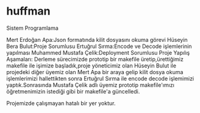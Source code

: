 # huffman
Sistem Programlama

Mert Erdoğan Apa:Json formatında kilit dosyasını okuma görevi
Hüseyin Bera Bulut:Proje Sorumlusu
Ertuğrul Sırma:Encode ve Decode işlemlerinin yapılması
Muhammed Mustafa Çelik:Deployment Sorumlusu
Proje Yapılış Aşamaları:
Derleme sürecimizde prototip bir makefile üretip,ürettiğimiz makefile 
ile işimize başladık,proje yöneticimiz olan Hüseyin Bulut ile 
projedeki diğer üyemiz olan Mert Apa bir araya gelip kilit dosya okuma
işlemlerimizi hallettikten sonra Ertuğrul Sırma ile encode decode işlemimizi yaptık.Sonrasında Mustafa Çelik adlı üyemiz prototip makefile'ımızı öğretmenimizin istediği gibi bir makefile'a güncelledi.

Projemizde çalışmayan hatalı bir yer yoktur.